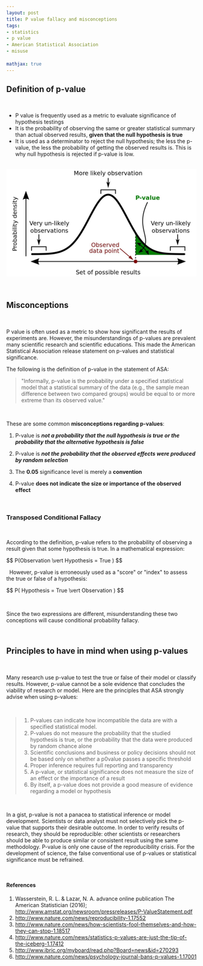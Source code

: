 ```yaml
---
layout: post
title: P value fallacy and misconceptions
tags:
- statistics
- p value
- American Statistical Association
- misuse

mathjax: true
---
```


## Definition of p-value
&nbsp;

- P value is frequently used as a metric to evaluate significance of hypothesis testings
- It is the probability of observing the same or greater statistical summary than actual observed results, **given that the null hypothesis is true**
- It is used as a determinator to reject the null hypothesis; the less the p-value, the less the probability of getting the observed results is. This is why null hypothesis is rejected if p-value is low. 

&nbsp;
&nbsp;
<img src="/assets/images/p-val.jpg">

&nbsp;
&nbsp;
&nbsp;

## Misconceptions
&nbsp;

P value is often used as a metric to show how significant the results of experiments are. However, the misunderstandings of p-values are prevalent many scientific research and scientific educations. This made the American Statistical Association release statement on p-values and statistical significance. 

The following is the definition of p-value in the statement of ASA:
>"Informally,  p-value is the probability under a specified statistical model that a statistical summary of the data (e.g., the sample mean difference between two compared groups) would be equal to or more extreme than its observed value."

&nbsp;



These are some common **misconceptions regarding p-values**:

1. P-value is ***not a probability that the null hypothesis is true or the probability that the alternative hypothesis is false***

2. P-value is ***not the probability that the observed effects were produced by random selection***

3. The **0.05** significance level is merely a **convention**

4. P-value **does not indicate the size or importance of the observed effect**

&nbsp;
&nbsp;

### Transposed Conditional Fallacy

&nbsp;

According to the definition, p-value refers to the probability of observing a result given that some hypothesis is true. In a mathematical expression:
<p> $$ P(Observation \vert Hypothesis = True ) $$ </p>

&nbsp;
However, p-value is erroneously used as a "score" or "index" to assess the true or false of a hypothesis:
<p> $$ P( Hypothesis = True \vert Observation ) $$ </p>

&nbsp;

Since the two expressions are different, misunderstanding these two conceptions will cause conditional probability fallacy.

&nbsp;
&nbsp;
&nbsp;


## Principles to have in mind when using p-values

&nbsp;

Many research use p-value to test the true or false of their model or classify results. However, p-value cannot be a sole evidence that concludes the viability of research or model. Here are the principles that ASA strongly advise when using p-values:

&nbsp;

> 1. P-values can indicate how incompatible the data are with a specified statistical model.
> 2. P-values do not measure the probability that the studied hypothesis is true, or the probability that the data were produced by random chance alone
> 3. Scientific conclusions and business or policy decisions should not be based only on whether a p0value passes a specific threshold
> 4. Proper inference requires full reporting and transparency
> 5. A p-value, or statistical significance does not measure the size of an effect or the importance of a result
> 6. By itself, a p-value does not provide a good measure of evidence regarding a model or hypothesis


&nbsp;
&nbsp;

In a gist, p-value is not a panacea to statistical inference or model development. Scientists or data analyst must not selectively pick the p-value that supports their desirable outcome. In order to verify results of research, they should be reproducible: other scientists or researchers should be able to produce similar or consistent result using the same methodology. P-value is only one cause of the reproducibility crisis. For the development of science, the false conventional use of p-values or statistical significance must be refrained. 


&nbsp;
&nbsp;
&nbsp;
&nbsp;
&nbsp;
&nbsp;

#### References

1. Wasserstein, R. L. & Lazar, N. A. advance online publication The American Statistician (2016); http://www.amstat.org/newsroom/pressreleases/P-ValueStatement.pdf
2. http://www.nature.com/news/reproducibility-1.17552
3. http://www.nature.com/news/how-scientists-fool-themselves-and-how-they-can-stop-1.18517
4. http://www.nature.com/news/statistics-p-values-are-just-the-tip-of-the-iceberg-1.17412
5. http://www.ibric.org/myboard/read.php?Board=news&id=270293
6. http://www.nature.com/news/psychology-journal-bans-p-values-1.17001

&nbsp;
&nbsp;
